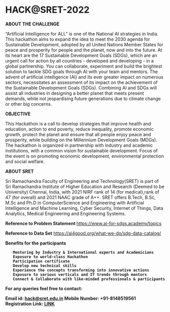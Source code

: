 # HACK@SRET-2022
<b>ABOUT THE CHALLENGE</b>
<p>“Artificial Intelligence for ALL” is one of the National AI strategies in India. This hackathon
aims to expand the idea to meet the 2030 agenda for Sustainable Development, adopted by all
United Nations Member States for peace and prosperity for people and the planet, now and
into the future. At its heart are the 17 Sustainable Development Goals (SDGs), which are an
urgent call for action by all countries - developed and developing - in a global partnership.
You can collaborate, experiment and build the brightest solution to tackle SDG goals through
AI with your team and mentors.
The advent of artificial intelligence (AI) and its ever greater impact on numerous sectors,
necessitates an assessment of its impact on the achievement of the Sustainable Development
Goals (SDGs). Combining AI and SDGs will assist all industries in designing a better planet
that meets present demands, while not jeopardising future generations due to climate change
or other big concerns.</p>

<b>OBJECTIVE</b>
<p> This Hackathon is a call to develop strategies that improve health and education, action to
end poverty, reduce inequality, promote economic growth, protect the planet and ensure that
all people enjoy peace and prosperity, while building on the Millennium Development Goals
(MDGs).
The hackathon is organized in partnership with industry and academic institutions, with a
common vision for sustainable development.
Focus of the event is on promoting economic development, environmental protection and
social welfare.</p>
<b> ABOUT SRET </b>
<p>Sri Ramachandra Faculty of Engineering and Technology(SRET) is part of Sri Ramachandra Institute of Higher Education and Research (Deemed to be University) Chennai, India, with 2021 NIRF rank of 14 (for medical),rank of 47 (for overall) and 2021 NAAC grade of A++.
SRET offers B.Tech, B.Sc, M.Sc and Ph.D in ComputerScience and Engineering with Artificial Intelligence and Machine Learning, Cyber Security, Internet of Things, Data Analytics, Medical Engineering and Engineering Systems.</p>


<b> Reference to Problem Statement </b>
https://www.ai-for-sdgs.academy/topics

<b> Reference to Data Set</b>
https://ai4good.org/what-we-do/sdg-data-catalog/

 
<b>Benefits for the participants<b>
  <ul>

    Mentoring by Industry & International experts and Academicians
    Exposure to world-class Hackathon
    Participation certificate
    Develop new technical skills
    Experience the concepts transforming into innovative actions 
    Exposure to various verticals and IT trends through mentors 
    Connect & Collaborate with like-minded professionals & participants
  </ul>
 
For any queries feel free to contact:
 
Email id: hack@sret.edu.in
Mobile Number: +91-8148519561
<br/>
<b>Registration Link: <a href="https://www.sret.edu.in/hack-sret.html "> LINK</a></b>
 

